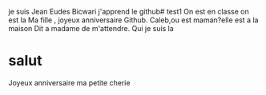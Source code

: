 je suis Jean Eudes Bicwari j'apprend le github# test1
On est en classe
on est la
Ma fille , joyeux anniversaire
Github.
Caleb,ou est maman?elle est a la maison
Dit a madame de m'attendre.
Qui je suis la

<html lang="fr">
  <head>
    <meta charset="UTF-8" />
    <meta name="viewport" content="width=device-width, initial-scale=1.0" />
    <title>Ma fille</title>
    <link rel="stylesheet" href="styles.css" />
  </head>
  <body>
    <h1>salut</h1>
    <p>Joyeux anniversaire ma petite cherie</p>
  </body>
</html>
